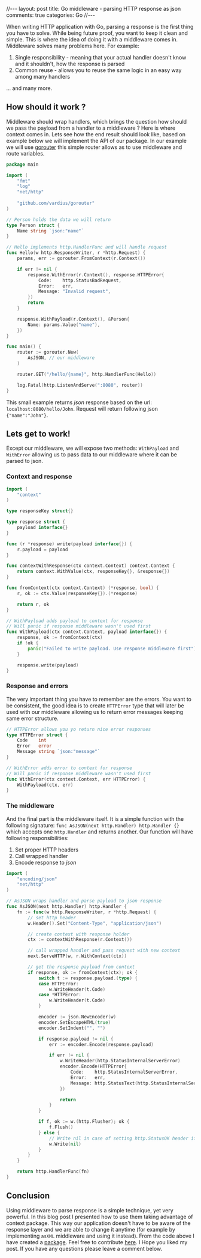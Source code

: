 //---
layout: post
title: Go middleware - parsing HTTP response as json
comments: true
categories: Go
//---

When writing HTTP application with Go, parsing a response is the first thing you have to solve. While being future proof, you want to keep it clean and simple. This is where the idea of doing it with a middleware comes in. Middleware solves many problems here. For example:
1. Single responsibility - meaning that your actual handler doesn't know and it shouldn't, how the response is parsed
2. Common reuse - allows you to reuse the same logic in an easy way among many handlers

... and many more.

## How should it work ?

Middleware should wrap handlers, which brings the question how should we pass the payload from a handler to a middleware ? Here is where context comes in. Lets see how the end result should look like, based on example below we will implement the API of our package. In our example we will use [gorouter](https://github.com/vardius/gorouter) this simple router allows as to use middleware and route variables.

```go
package main

import (
    "fmt"
    "log"
    "net/http"
	
    "github.com/vardius/gorouter"
)

// Person holds the data we will return
type Person struct {
	Name string `json:"name"`
}

// Hello implements http.HandlerFunc and will handle request
func Hello(w http.ResponseWriter, r *http.Request) {
	params, err := gorouter.FromContext(r.Context())

	if err != nil {
		response.WithError(r.Context(), response.HTTPError{
			Code:    http.StatusBadRequest,
			Error:   err,
			Message: "Invalid request",
		})
		return
	}

	response.WithPayload(r.Context(), &Person{
		Name: params.Value("name"),
	})
}

func main() {
    router := gorouter.New(
		AsJSON, // our middleware
    )

    router.GET("/hello/{name}", http.HandlerFunc(Hello))

    log.Fatal(http.ListenAndServe(":8080", router))
}
```

This small example returns *json* response based on the url: `localhost:8080/hello/John`. Request will return following json `{"name":"John"}`.

## Lets get to work!

Except our middleware, we will expose two methods: `WithPayload` and `WithError` allowing us to pass data to our middleware where it can be parsed to json.

### Context and response

```go
import (
	"context"
)

type responseKey struct{}

type response struct {
	payload interface{}
}

func (r *response) write(payload interface{}) {
	r.payload = payload
}

func contextWithResponse(ctx context.Context) context.Context {
	return context.WithValue(ctx, responseKey{}, &response{})
}

func fromContext(ctx context.Context) (*response, bool) {
	r, ok := ctx.Value(responseKey{}).(*response)

	return r, ok
}

// WithPayload adds payload to context for response
// Will panic if response middleware wasn't used first
func WithPayload(ctx context.Context, payload interface{}) {
	response, ok := fromContext(ctx)
	if !ok {
		panic("Failed to write payload. Use response middleware first")
	}

	response.write(payload)
}
```

### Response and errors

The very important thing you have to remember are the errors. You want to be consistent, the good idea is to create `HTTPError` type that will later be used with our middleware allowing us to return error messages keeping same error structure.

```go
// HTTPError allows you yo return nice error responses
type HTTPError struct {
	Code    int
	Error   error
	Message string `json:"message"`
}

// WithError adds error to context for response
// Will panic if response middleware wasn't used first
func WithError(ctx context.Context, err HTTPError) {
	WithPayload(ctx, err)
}
```

### The middleware

And the final part is the middleware itself. It is a simple function with the following signature: `func AsJSON(next http.Handler) http.Handler {}` which accepts one `http.Handler` and returns another. Our function will have following responsibilities:
1. Set proper HTTP headers
2. Call wrapped handler
3. Encode response to *json*

```go
import (
	"encoding/json"
	"net/http"
)

// AsJSON wraps handler and parse payload to json response
func AsJSON(next http.Handler) http.Handler {
	fn := func(w http.ResponseWriter, r *http.Request) {
		// set http header
		w.Header().Set("Content-Type", "application/json")

		// create context with response holder
		ctx := contextWithResponse(r.Context())

		// call wrapped handler and pass request with new context
		next.ServeHTTP(w, r.WithContext(ctx))

		// get the response payload from context
		if response, ok := fromContext(ctx); ok {
			switch t := response.payload.(type) {
			case HTTPError:
				w.WriteHeader(t.Code)
			case *HTTPError:
				w.WriteHeader(t.Code)
			}

			encoder := json.NewEncoder(w)
			encoder.SetEscapeHTML(true)
			encoder.SetIndent("", "")

			if response.payload != nil {
				err := encoder.Encode(response.payload)

				if err != nil {
					w.WriteHeader(http.StatusInternalServerError)
					encoder.Encode(HTTPError{
						Code:    http.StatusInternalServerError,
						Error:   err,
						Message: http.StatusText(http.StatusInternalServerError),
					})

					return
				}
			}

			if f, ok := w.(http.Flusher); ok {
				f.Flush()
			} else {
				// Write nil in case of setting http.StatusOK header if header not set
				w.Write(nil)
			}
		}
	}

	return http.HandlerFunc(fn)
}
```

## Conclusion

Using middleware to parse response is a simple technique, yet very powerful. In this blog post I presented how to use them taking advantage of context package. This way our application doesn't have to be aware of the response layer and we are able to change it anytime (for example by implementing `asXML` middleware and using it instead). From the code above I have created a [package](https://godoc.org/github.com/vardius/go-api-boilerplate/pkg/common/http/response). Feel free to contribute [here](github.com/vardius/go-api-boilerplate/pkg/common/http/response). I Hope you liked my post. If you have any questions please leave a comment below.
